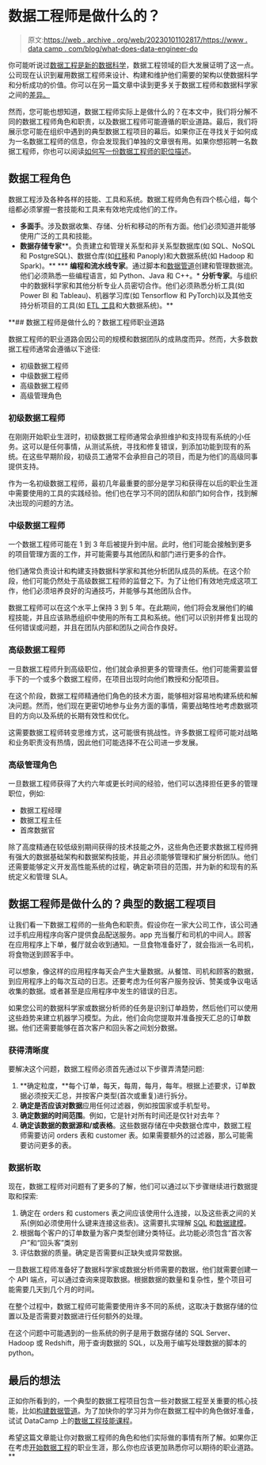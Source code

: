 # 数据工程师是做什么的？

> 原文:[https://web . archive . org/web/20230101102817/https://www . data camp . com/blog/what-does-data-engineer-do](https://web.archive.org/web/20230101102817/https://www.datacamp.com/blog/what-does-data-engineer-do)

你可能听说过[数据工程是新的数据科学](https://web.archive.org/web/20230101104932/https://blog.interviewquery.com/blog-data-science-interview-report/#data-engineering-is-the-new-data-science)，数据工程领域的巨大发展证明了这一点。公司现在认识到雇用数据工程师来设计、构建和维护他们需要的架构以使数据科学和分析成功的价值。你可以在另一篇文章中读到更多关于数据工程师和数据科学家之间的[差异。](https://web.archive.org/web/20230101104932/https://www.datacamp.com/blog/data-scientist-vs-data-engineer)

然而，您可能也想知道，数据工程师实际上是做什么的？在本文中，我们将分解不同的数据工程师角色和职责，以及数据工程师可能遵循的职业道路。最后，我们将展示您可能在组织中遇到的典型数据工程项目的幕后。如果你正在寻找关于如何成为一名数据工程师的信息，你会发现我们单独的文章很有用。如果你想招聘一名数据工程师，你也可以阅读[如何写一份数据工程师的职位描述](https://web.archive.org/web/20230101104932/https://www.datacamp.com/blog/data-engineer-job-description)。

## 数据工程角色

数据工程涉及各种各样的技能、工具和系统。数据工程师角色有四个核心组，每个组都必须掌握一套技能和工具来有效地完成他们的工作。

*   **多面手**。涉及数据收集、存储、分析和移动的所有方面。他们必须知道并能够使用广泛的工具和技能。
*   **数据存储专家****。负责建立和管理关系型和非关系型数据库(如 SQL、NoSQL 和 PostgreSQL)、数据仓库(如[红移](https://web.archive.org/web/20230101104932/https://www.datacamp.com/courses/aws-cloud-concepts)和 Panoply)和大数据系统(如 Hadoop 和 Spark)。**
***   **编程和流水线专家**。通过脚本和[数据管道](https://web.archive.org/web/20230101104932/https://www.datacamp.com/courses/building-data-engineering-pipelines-in-python)创建和管理数据流。他们必须熟悉一些编程语言，如 Python、Java 和 C++。*   **分析专家**。与组织中的数据科学家和其他分析专业人员密切合作。他们必须熟悉分析工具(如 Power BI 和 Tableau)、机器学习库(如 Tensorflow 和 PyTorch)以及其他支持分析项目的工具(如 [ETL 工具](https://web.archive.org/web/20230101104932/https://www.datacamp.com/courses/etl-in-python)和大数据系统)。**

 **## 数据工程师是做什么的？数据工程师职业道路

数据工程师的职业道路会因公司的规模和数据团队的成熟度而异。然而，大多数数据工程师通常会遵循以下途径:

*   初级数据工程师
*   中级数据工程师
*   高级数据工程师
*   高级管理角色

### 初级数据工程师

在刚刚开始职业生涯时，初级数据工程师通常会承担维护和支持现有系统的小任务。这可以是任何事情，从测试系统，寻找和修复错误，到添加功能到现有的系统。在这些早期阶段，初级员工通常不会承担自己的项目，而是为他们的高级同事提供支持。

作为一名初级数据工程师，最初几年最重要的部分是学习和获得在以后的职业生涯中需要使用的工具的实践经验。他们也在学习不同的团队和部门如何合作，找到解决出现的问题的方法。

### 中级数据工程师

一个数据工程师可能在 1 到 3 年后被提升到中层。此时，他们可能会接触到更多的项目管理方面的工作，并可能需要与其他团队和部门进行更多的合作。

他们通常负责设计和构建支持数据科学家和其他分析团队成员的系统。在这个阶段，他们可能仍然处于高级数据工程师的监督之下。为了让他们有效地完成这项工作，他们必须培养良好的沟通技巧，并能够与其他团队合作。

数据工程师可以在这个水平上保持 3 到 5 年。在此期间，他们将会发展他们的编程技能，并且应该熟悉组织中使用的所有工具和系统。他们可以识别并修复出现的任何错误或问题，并且在团队内部和团队之间合作良好。

### 高级数据工程师

一旦数据工程师升到高级职位，他们就会承担更多的管理责任。他们可能需要监督手下的一个或多个数据工程师，在项目出现时向他们教授和分配项目。

在这个阶段，数据工程师精通他们角色的技术方面，能够相对容易地构建系统和解决问题。然而，他们现在更密切地参与业务方面的事情，需要战略性地考虑数据项目的方向以及系统的长期有效性和优化。

这需要数据工程师转变思维方式，这可能很有挑战性。许多数据工程师可能对战略和业务职责没有热情，因此他们可能选择不在公司进一步发展。

### 高级管理角色

一旦数据工程师获得了大约六年或更长时间的经验，他们可以选择担任更多的管理职位，例如:

*   数据工程经理
*   数据工程主任
*   首席数据官

除了高度精通在较低级别期间获得的技术技能之外，这些角色还要求数据工程师拥有强大的数据基础架构和数据架构技能，并且必须能够管理和扩展分析团队。他们还需要能够定义开发高性能系统的过程，确定新项目的范围，并为新的和现有的系统定义和管理 SLA。

## 数据工程师是做什么的？典型的数据工程项目

让我们看一下数据工程师的一些角色和职责。假设你在一家大公司工作，该公司通过手机应用程序向客户提供食品配送服务。app 充当餐厅和司机的中间人。顾客在应用程序上下单，餐厅就会收到通知。一旦食物准备好了，就会指派一名司机，将食物送到顾客手中。

可以想象，像这样的应用程序每天会产生大量数据。从餐馆、司机和顾客的数据，到应用程序上的每次互动的日志。还要考虑为任何客户服务投诉、赞美或争议电话收集的数据。或者甚至是应用程序中发生的错误的日志。

如果您公司的数据科学家或数据分析师的任务是识别订单趋势，然后他们可以使用这些趋势来建立机器学习模型。为此，他们会向您提取并准备按天汇总的订单数据。他们还需要能够在首次客户和回头客之间划分数据。

### 获得清晰度

要解决这个问题，数据工程师必须首先通过以下步骤弄清楚问题:

1.  **确定粒度，**每个订单，每天，每周，每月，每年。根据上述要求，订单数据必须按天汇总，并按客户类型(首次或重复)进行拆分。
2.  **确定是否应该对数据**应用任何过滤器，例如按国家或手机型号。
3.  **确定数据的时间范围**。例如，它是针对所有时间还是仅针对去年？
4.  **确定该数据的数据源和/或表格**。这些数据存储在中央数据仓库中，数据工程师需要访问 orders 表和 customer 表。如果需要额外的过滤器，那么可能需要访问更多的表。

### 数据析取

现在，数据工程师对问题有了更多的了解，他们可以通过以下步骤继续进行数据提取和探索:

1.  确定在 orders 和 customers 表之间应该使用什么连接，以及这些表之间的关系(例如必须使用什么键来连接这些表)。这需要扎实理解 [SQL](https://web.archive.org/web/20230101104932/https://www.datacamp.com/courses/joining-data-in-sql) 和[数据建模](https://web.archive.org/web/20230101104932/https://www.datacamp.com/courses/database-design)。
2.  根据每个客户的订单数量为客户类型创建分类特征。此功能必须包含“首次客户”和“回头客”类别
3.  评估数据的质量。确定是否需要纠正缺失或异常数据。

一旦数据工程师准备好了数据科学家或数据分析师需要的数据，他们就需要创建一个 API 端点，可以通过查询来提取数据。根据数据的数量和复杂性，整个项目可能需要几天到几个月的时间。

在整个过程中，数据工程师可能需要使用许多不同的系统，这取决于数据存储的位置以及是否需要对数据进行任何额外的处理。

在这个问题中可能遇到的一些系统的例子是用于数据存储的 SQL Server、Hadoop 或 Redshift，用于查询数据的 SQL，以及用于编写处理数据的脚本的 python。

## 最后的想法

正如你所看到的，一个典型的数据工程项目包含一些对数据工程至关重要的核心技能，比如[构建数据管道](https://web.archive.org/web/20230101104932/https://www.datacamp.com/courses/building-data-engineering-pipelines-in-python)。为了加快你的学习并为你在数据工程中的角色做好准备，试试 DataCamp 上的[数据工程技能课程](https://web.archive.org/web/20230101104932/https://www.datacamp.com/tracks/data-engineer-with-python)。

希望这篇文章能让你对数据工程师的角色和他们实际做的事情有所了解。如果你正在考虑[开始数据工程](https://web.archive.org/web/20230101104932/https://www.datacamp.com/blog/how-to-become-a-data-engineer)的职业生涯，那么你也应该更加熟悉你可以期待的职业道路。**